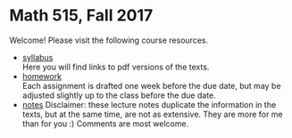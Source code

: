 # Math 515, Fall 2017

Welcome! Please visit the following course resources.

* [syllabus](http://github.com/scoskey/m515/blob/master/syll.md)  
Here you will find links to pdf versions of the texts.
* [homework](http://github.com/scoskey/m515/blob/master/homework.md)  
Each assignment is drafted one week before the due date, but may be adjusted slightly up to the class before the due date.
* [notes](https://latexonline.cc/compile?git=https%3A%2F%2Fgithub.com%2Fscoskey%2Fm515&target=notes.tex&command=pdflatex&trackId=1502511543065)
Disclaimer: these lecture notes duplicate the information in the texts, but at the same time, are not as extensive. They are more for me than for you :) Comments are most welcome.
